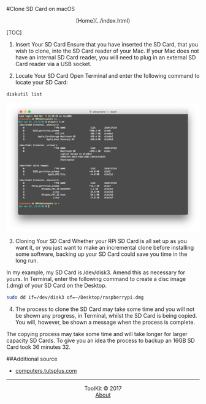 #Clone SD Card on macOS
<center>[Home](../index.html)</center>

[TOC]

1. Insert Your SD Card
Ensure that you have inserted the SD Card, that you wish to clone, into the SD Card reader of your Mac. If your Mac does not have an internal SD Card reader, you will need to plug in an external SD Card reader via a USB socket.

2. Locate Your SD Card
Open Terminal and enter the following command to locate your SD Card:

```bash
diskutil list
```

![List](../img/diskutil_list.png "List")

3. Cloning Your SD Card
Whether your RPi SD Card is all set up as you want it, or you just want to make an incremental clone before installing some software, backing up your SD Card could save you time in the long run.

In my example, my SD Card is /dev/disk3. Amend this as necessary for yours. In Terminal, enter the following command to create a disc image (.dmg) of your SD Card on the Desktop.

```bash
sudo dd if=/dev/disk3 of=~/Desktop/raspberrypi.dmg
```

4. The process to clone the SD Card may take some time and you will not be shown any progress, in Terminal, whilst the SD Card is being copied. You will, however, be shown a message when the process is complete.

The copying process may take some time and will take longer for larger capacity SD Cards. To give you an idea the process to backup an 16GB SD Card took 36 minutes 32.

##Additional source
* [computers.tutsplus.com](https://computers.tutsplus.com/articles/how-to-clone-raspberry-pi-sd-cards-using-the-command-line-in-os-x--mac-59911)



***

<center>ToolKit © 2017</center><center><a href="http://alexandre-ducobu.esy.es/En">About</a> </center>
